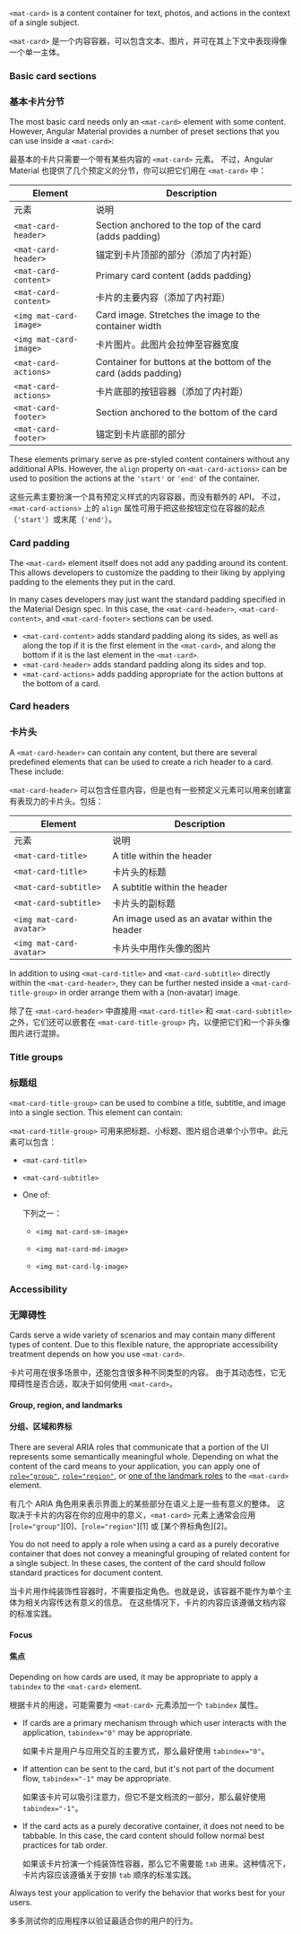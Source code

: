 `<mat-card>` is a content container for text, photos, and actions in the context of a single subject.

`<mat-card>` 是一个内容容器，可以包含文本、图片，并可在其上下文中表现得像一个单一主体。

<!-- example(card-overview) -->

### Basic card sections

### 基本卡片分节

The most basic card needs only an `<mat-card>` element with some content. However, Angular Material
provides a number of preset sections that you can use inside a `<mat-card>`:

最基本的卡片只需要一个带有某些内容的 `<mat-card>` 元素。
不过，Angular Material 也提供了几个预定义的分节，你可以把它们用在 `<mat-card>` 中：

| Element                  | Description                                                  |
|--------------------------|--------------------------------------------------------------|
| 元素 | 说明                                                           |
| `<mat-card-header>`      | Section anchored to the top of the card (adds padding)       |
| `<mat-card-header>`      | 锚定到卡片顶部的部分（添加了内衬距）                                           |
| `<mat-card-content>`     | Primary card content (adds padding)                          |
| `<mat-card-content>`     | 卡片的主要内容（添加了内衬距）                                              |
| `<img mat-card-image>`   | Card image. Stretches the image to the container width       |
| `<img mat-card-image>`   | 卡片图片。此图片会拉伸至容器宽度                                             |
| `<mat-card-actions>`     | Container for buttons at the bottom of the card (adds padding) |
| `<mat-card-actions>`     | 卡片底部的按钮容器（添加了内衬距）                                            |
| `<mat-card-footer>`      | Section anchored to the bottom of the card                   |
| `<mat-card-footer>`      | 锚定到卡片底部的部分                                                   |

These elements primary serve as pre-styled content containers without any additional APIs. 
However, the `align` property on `<mat-card-actions>` can be used to position the actions at the 
`'start'` or `'end'` of the container.

这些元素主要扮演一个具有预定义样式的内容容器，而没有额外的 API。
不过，`<mat-card-actions>` 上的 `align` 属性可用于把这些按钮定位在容器的起点（`'start'`）或末尾（`'end'`）。

### Card padding

The `<mat-card>` element itself does not add any padding around its content. This allows developers
to customize the padding to their liking by applying padding to the elements they put in the card.

In many cases developers may just want the standard padding specified in the Material Design spec.
In this case, the `<mat-card-header>`, `<mat-card-content>`, and `<mat-card-footer>` sections can be
used.

* `<mat-card-content>` adds standard padding along its sides, as well as along the top if it is the
  first element in the `<mat-card>`, and along the bottom if it is the last element in the
  `<mat-card>`.
* `<mat-card-header>` adds standard padding along its sides and top.
* `<mat-card-actions>` adds padding appropriate for the action buttons at the bottom of a card. 

### Card headers

### 卡片头

A `<mat-card-header>` can contain any content, but there are several predefined elements
that can be used to create a rich header to a card. These include:

`<mat-card-header>` 可以包含任意内容，但是也有一些预定义元素可以用来创建富有表现力的卡片头。包括：

| Element                  | Description                                  |
|--------------------------|----------------------------------------------|
| 元素 | 说明                                           |
| `<mat-card-title>`       | A title within the header                    |
| `<mat-card-title>`       | 卡片头的标题                                       |
| `<mat-card-subtitle>`    | A subtitle within the header                 |
| `<mat-card-subtitle>`    | 卡片头的副标题                                      |
| `<img mat-card-avatar>`  | An image used as an avatar within the header |
| `<img mat-card-avatar>`  | 卡片头中用作头像的图片                                  |

In addition to using `<mat-card-title>` and `<mat-card-subtitle>` directly within the
`<mat-card-header>`, they can be further nested inside a `<mat-card-title-group>` in order arrange
them with a (non-avatar) image.

除了在 `<mat-card-header>` 中直接用 `<mat-card-title>` 和 `<mat-card-subtitle>` 之外，它们还可以嵌套在 `<mat-card-title-group>` 内，以便把它们和一个非头像图片进行混排。

### Title groups

### 标题组

`<mat-card-title-group>` can be used to combine a title, subtitle, and image into a single section.
This element can contain:

`<mat-card-title-group>` 可用来把标题、小标题、图片组合进单个小节中。此元素可以包含：

* `<mat-card-title>`

* `<mat-card-subtitle>`

* One of:

  下列之一：

  - `<img mat-card-sm-image>`

  - `<img mat-card-md-image>`

  - `<img mat-card-lg-image>`

### Accessibility

### 无障碍性

Cards serve a wide variety of scenarios and may contain many different types of content.
Due to this flexible nature, the appropriate accessibility treatment depends on how you use
`<mat-card>`.

卡片可用在很多场景中，还能包含很多种不同类型的内容。
由于其动态性，它无障碍性是否合适，取决于如何使用 `<mat-card>`。

#### Group, region, and landmarks

#### 分组、区域和界标

There are several ARIA roles that communicate that a portion of the UI represents some semantically
meaningful whole. Depending on what the content of the card means to your application, you can apply
one of [`role="group"`][role-group], [`role="region"`][role-region], or
[one of the landmark roles][aria-landmarks] to the `<mat-card>` element.

有几个 ARIA 角色用来表示界面上的某些部分在语义上是一些有意义的整体。
这取决于卡片的内容在你的应用中的意义，`<mat-card>` 元素上通常会应用 [`role="group"`][0]、[`role="region"`][1] 或 [某个界标角色][2]。

You do not need to apply a role when using a card as a purely decorative container that does not
convey a meaningful grouping of related content for a single subject. In these cases, the content
of the card should follow standard practices for document content.

当卡片用作纯装饰性容器时，不需要指定角色。也就是说，该容器不能作为单个主体为相关内容传达有意义的信息。
在这些情况下，卡片的内容应该遵循文档内容的标准实践。

#### Focus

#### 焦点

Depending on how cards are used, it may be appropriate to apply a `tabindex` to the `<mat-card>`
element. 

根据卡片的用途，可能需要为 `<mat-card>` 元素添加一个 `tabindex` 属性。

* If cards are a primary mechanism through which user interacts with the application, `tabindex="0"`
  may be appropriate.

  如果卡片是用户与应用交互的主要方式，那么最好使用 `tabindex="0"`。

* If attention can be sent to the card, but it's not part of the document flow, `tabindex="-1"` may
  be appropriate.

  如果该卡片可以吸引注意力，但它不是文档流的一部分，那么最好使用 `tabindex="-1"`。

* If the card acts as a purely decorative container, it does not need to be tabbable. In this case,
  the card content should follow normal best practices for tab order.

  如果该卡片扮演一个纯装饰性容器，那么它不需要能 `tab` 进来。这种情况下，卡片内容应该遵循关于安排 `tab` 顺序的标准实践。

Always test your application to verify the behavior that works best for your users.

多多测试你的应用程序以验证最适合你的用户的行为。

[role-group]: https://www.w3.org/TR/wai-aria/#group

[role-region]: https://www.w3.org/TR/wai-aria/#region

[aria-landmarks]: https://www.w3.org/TR/wai-aria/#landmark
